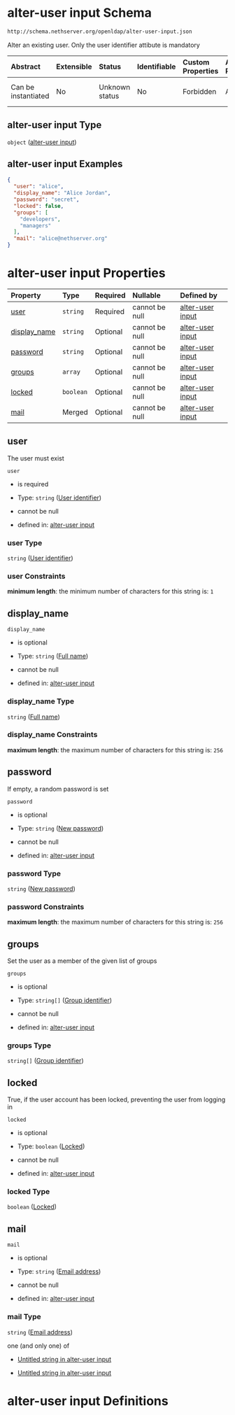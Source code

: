 # alter-user input Schema

```txt
http://schema.nethserver.org/openldap/alter-user-input.json
```

Alter an existing user. Only the user identifier attibute is mandatory

| Abstract            | Extensible | Status         | Identifiable | Custom Properties | Additional Properties | Access Restrictions | Defined In                                                                     |
| :------------------ | :--------- | :------------- | :----------- | :---------------- | :-------------------- | :------------------ | :----------------------------------------------------------------------------- |
| Can be instantiated | No         | Unknown status | No           | Forbidden         | Allowed               | none                | [alter-user-input.json](openldap/alter-user-input.json "open original schema") |

## alter-user input Type

`object` ([alter-user input](alter-user-input.md))

## alter-user input Examples

```json
{
  "user": "alice",
  "display_name": "Alice Jordan",
  "password": "secret",
  "locked": false,
  "groups": [
    "developers",
    "managers"
  ],
  "mail": "alice@nethserver.org"
}
```

# alter-user input Properties

| Property                       | Type      | Required | Nullable       | Defined by                                                                                                                                           |
| :----------------------------- | :-------- | :------- | :------------- | :--------------------------------------------------------------------------------------------------------------------------------------------------- |
| [user](#user)                  | `string`  | Required | cannot be null | [alter-user input](alter-user-input-properties-user-identifier.md "http://schema.nethserver.org/openldap/alter-user-input.json#/properties/user")    |
| [display\_name](#display_name) | `string`  | Optional | cannot be null | [alter-user input](alter-user-input-properties-full-name.md "http://schema.nethserver.org/openldap/alter-user-input.json#/properties/display_name")  |
| [password](#password)          | `string`  | Optional | cannot be null | [alter-user input](alter-user-input-properties-new-password.md "http://schema.nethserver.org/openldap/alter-user-input.json#/properties/password")   |
| [groups](#groups)              | `array`   | Optional | cannot be null | [alter-user input](alter-user-input-properties-group-membership.md "http://schema.nethserver.org/openldap/alter-user-input.json#/properties/groups") |
| [locked](#locked)              | `boolean` | Optional | cannot be null | [alter-user input](alter-user-input-properties-locked.md "http://schema.nethserver.org/openldap/alter-user-input.json#/properties/locked")           |
| [mail](#mail)                  | Merged    | Optional | cannot be null | [alter-user input](alter-user-input-properties-email-address.md "http://schema.nethserver.org/openldap/alter-user-input.json#/properties/mail")      |

## user

The user must exist

`user`

* is required

* Type: `string` ([User identifier](alter-user-input-properties-user-identifier.md))

* cannot be null

* defined in: [alter-user input](alter-user-input-properties-user-identifier.md "http://schema.nethserver.org/openldap/alter-user-input.json#/properties/user")

### user Type

`string` ([User identifier](alter-user-input-properties-user-identifier.md))

### user Constraints

**minimum length**: the minimum number of characters for this string is: `1`

## display\_name



`display_name`

* is optional

* Type: `string` ([Full name](alter-user-input-properties-full-name.md))

* cannot be null

* defined in: [alter-user input](alter-user-input-properties-full-name.md "http://schema.nethserver.org/openldap/alter-user-input.json#/properties/display_name")

### display\_name Type

`string` ([Full name](alter-user-input-properties-full-name.md))

### display\_name Constraints

**maximum length**: the maximum number of characters for this string is: `256`

## password

If empty, a random password is set

`password`

* is optional

* Type: `string` ([New password](alter-user-input-properties-new-password.md))

* cannot be null

* defined in: [alter-user input](alter-user-input-properties-new-password.md "http://schema.nethserver.org/openldap/alter-user-input.json#/properties/password")

### password Type

`string` ([New password](alter-user-input-properties-new-password.md))

### password Constraints

**maximum length**: the maximum number of characters for this string is: `256`

## groups

Set the user as a member of the given list of groups

`groups`

* is optional

* Type: `string[]` ([Group identifier](alter-user-input-properties-group-membership-group-identifier.md))

* cannot be null

* defined in: [alter-user input](alter-user-input-properties-group-membership.md "http://schema.nethserver.org/openldap/alter-user-input.json#/properties/groups")

### groups Type

`string[]` ([Group identifier](alter-user-input-properties-group-membership-group-identifier.md))

## locked

True, if the user account has been locked, preventing the user from logging in

`locked`

* is optional

* Type: `boolean` ([Locked](alter-user-input-properties-locked.md))

* cannot be null

* defined in: [alter-user input](alter-user-input-properties-locked.md "http://schema.nethserver.org/openldap/alter-user-input.json#/properties/locked")

### locked Type

`boolean` ([Locked](alter-user-input-properties-locked.md))

## mail



`mail`

* is optional

* Type: `string` ([Email address](alter-user-input-properties-email-address.md))

* cannot be null

* defined in: [alter-user input](alter-user-input-properties-email-address.md "http://schema.nethserver.org/openldap/alter-user-input.json#/properties/mail")

### mail Type

`string` ([Email address](alter-user-input-properties-email-address.md))

one (and only one) of

* [Untitled string in alter-user input](alter-user-input-properties-email-address-oneof-0.md "check type definition")

* [Untitled string in alter-user input](alter-user-input-properties-email-address-oneof-1.md "check type definition")

# alter-user input Definitions
